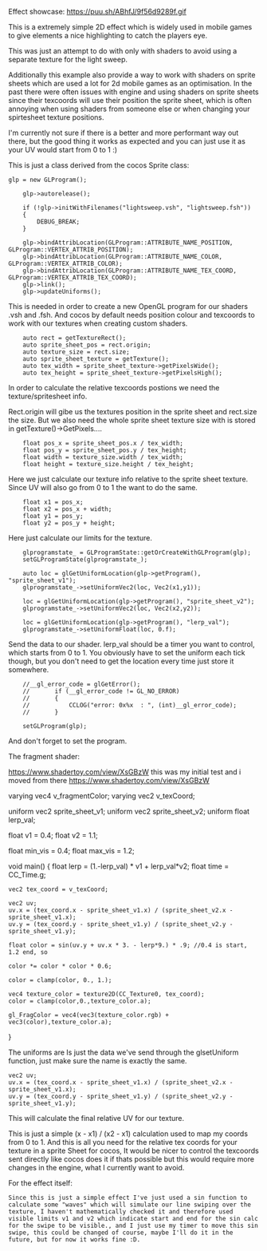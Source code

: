 Effect showcase: 
https://puu.sh/ABhfJ/9f56d9289f.gif

This is a extremely simple 2D effect which is widely used in mobile games to give elements a nice highlighting to catch the players eye.

This was just an attempt to do with only with shaders to avoid using a separate texture for the light sweep.

Additionally this example also provide a way to work with shaders on sprite sheets which are used a lot for 2d mobile games as an optimisation.
In the past there were often issues with engine and using shaders on sprite sheets since their texcoords will use their position the sprite sheet, which is often annoying when using shaders from someone else or when changing your spirtesheet texture positions.

I'm currently not sure if there is a better and more performant way out there, but the good thing it works as expected and you can just use it as your UV would start from 0 to 1 :)



This is just a class derived from the cocos Sprite class:

	glp = new GLProgram();

        glp->autorelease();

        if (!glp->initWithFilenames("lightsweep.vsh", "lightsweep.fsh"))
        {
            DEBUG_BREAK;
        }

        glp->bindAttribLocation(GLProgram::ATTRIBUTE_NAME_POSITION, GLProgram::VERTEX_ATTRIB_POSITION);
        glp->bindAttribLocation(GLProgram::ATTRIBUTE_NAME_COLOR, GLProgram::VERTEX_ATTRIB_COLOR);
        glp->bindAttribLocation(GLProgram::ATTRIBUTE_NAME_TEX_COORD, GLProgram::VERTEX_ATTRIB_TEX_COORD);
        glp->link();
        glp->updateUniforms();

This is needed in order to create a new OpenGL program for our shaders .vsh and .fsh.
And cocos by default needs position colour and texcoords to work with our textures when creating custom shaders.

        auto rect = getTextureRect();
        auto sprite_sheet_pos = rect.origin;
        auto texture_size = rect.size;
        auto sprite_sheet_texture = getTexture();
        auto tex_width = sprite_sheet_texture->getPixelsWide();
        auto tex_height = sprite_sheet_texture->getPixelsHigh();

In order to calculate the relative texcoords postions we need the texture/spritesheet info.

Rect.origin will gibe us the textures position in the sprite sheet and rect.size the size.
But we also need the whole sprite sheet texture size with is stored in getTexture()->GetPixels....


        float pos_x = sprite_sheet_pos.x / tex_width;
        float pos_y = sprite_sheet_pos.y / tex_height;
        float width = texture_size.width / tex_width;
        float height = texture_size.height / tex_height;

Here we just calculate our texture info relative to the sprite sheet texture.
Since UV will also go from 0 to 1 the want to do the same.

        float x1 = pos_x;
        float x2 = pos_x + width;
        float y1 = pos_y;
        float y2 = pos_y + height;


Here just calculate our limits for the texture.
    
        glprogramstate_ = GLProgramState::getOrCreateWithGLProgram(glp);
        setGLProgramState(glprogramstate_);
    
        auto loc = glGetUniformLocation(glp->getProgram(), "sprite_sheet_v1");
        glprogramstate_->setUniformVec2(loc, Vec2(x1,y1));
    
        loc = glGetUniformLocation(glp->getProgram(), "sprite_sheet_v2");
        glprogramstate_->setUniformVec2(loc, Vec2(x2,y2));
    
		loc = glGetUniformLocation(glp->getProgram(), "lerp_val");
		glprogramstate_->setUniformFloat(loc, 0.f);

Send the data to our shader.
lerp_val should be a timer you want to control, which starts from 0 to 1.
You obviously have to set the uniform each tick though, but you don't need to get the location every time just store it somewhere.

    
        //__gl_error_code = glGetError();
        //       if (__gl_error_code != GL_NO_ERROR)
        //       {
        //           CCLOG("error: 0x%x  : ", (int)__gl_error_code);
        //       }

        setGLProgram(glp);

And don't forget to set the program.

The fragment shader:

https://www.shadertoy.com/view/XsGBzW this was my initial test and i moved from there https://www.shadertoy.com/view/XsGBzW

varying vec4 v_fragmentColor;
varying vec2 v_texCoord;

uniform vec2 sprite_sheet_v1;
uniform vec2 sprite_sheet_v2;
uniform float lerp_val;

float v1 = 0.4;
float v2 = 1.1;

float min_vis = 0.4;
float max_vis = 1.2;

void main()
{
    float lerp = (1.-lerp_val) * v1 + lerp_val*v2;
	float time = CC_Time.g;
    
	vec2 tex_coord = v_texCoord;
	
	vec2 uv;
	uv.x = (tex_coord.x - sprite_sheet_v1.x) / (sprite_sheet_v2.x - sprite_sheet_v1.x);
	uv.y = (tex_coord.y - sprite_sheet_v1.y) / (sprite_sheet_v2.y - sprite_sheet_v1.y);

	float color = sin(uv.y + uv.x * 3. - lerp*9.) * .9; //0.4 is start, 1.2 end, so 
	
	color *= color * color * 0.6;
    
	color = clamp(color, 0., 1.);
	
	vec4 texture_color = texture2D(CC_Texture0, tex_coord);
	color = clamp(color,0.,texture_color.a);
	
	gl_FragColor = vec4(vec3(texture_color.rgb) + vec3(color),texture_color.a);
}




The uniforms are Is just the data we've send through the glsetUniform function, just make sure the name is exactly the same.

	vec2 uv;
	uv.x = (tex_coord.x - sprite_sheet_v1.x) / (sprite_sheet_v2.x - sprite_sheet_v1.x);
	uv.y = (tex_coord.y - sprite_sheet_v1.y) / (sprite_sheet_v2.y - sprite_sheet_v1.y);

This will calculate the final relative UV for our texture.

This is just a simple (x - x1) / (x2 - x1) calculation used to map my coords from 0 to 1.
And this is all you need for the relative tex coords for your texture in a sprite Sheet for cocos, It would be nicer to control the texcoords sent directly like cocos does it if thats possible but this would require more changes in the engine, what I currently want to avoid.



For the effect itself:

    Since this is just a simple effect I've just used a sin function to calculate some "waves" which will simulate our line swiping over the texture, I haven't mathematically checked it and therefore used visible limits v1 and v2 which indicate start and end for the sin calc for the swipe to be visible., and I just use my timer to move this sin swipe, this could be changed of course, maybe I'll do it in the future, but for now it works fine :D.





 
